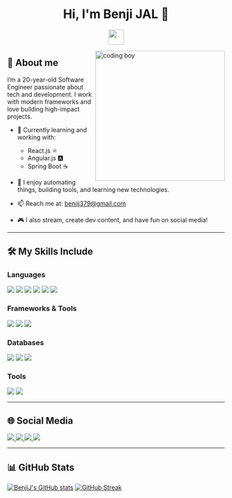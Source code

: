 <h1 align="center"><b>Hi, I'm Benji JAL 👋</b></h1>
<p align="center">
  <img src="https://media.giphy.com/media/hvRJCLFzcasrR4ia7z/giphy.gif" width="35">
</p>

<img align="right" width="300px" alt="coding boy" src="https://c.tenor.com/GN73MKBawZYAAAAi/busy-cute.gif" />

## 🧠 About me

I’m a 20-year-old Software Engineer passionate about tech and development. I work with modern frameworks and love building high-impact projects.

- 🌱 Currently learning and working with:
  - React.js ⚛️
  - Angular.js 🅰️
  - Spring Boot ☕
  
- 🚀 I enjoy automating things, building tools, and learning new technologies.
- 📫 Reach me at: [benjij379@gmail.com](mailto:benjij379@gmail.com)
- 🎮 I also stream, create dev content, and have fun on social media!

---

## 🛠️ My Skills Include

### Languages
<span> 
  <img src="https://img.shields.io/badge/Java-ED8B00?style=for-the-badge&logo=java&logoColor=white">
  <img src="https://img.shields.io/badge/Python-3670A0?style=for-the-badge&logo=python&logoColor=ffdd54">
  <img src="https://img.shields.io/badge/JavaScript-F7DF1E?style=for-the-badge&logo=javascript&logoColor=black">
  <img src="https://img.shields.io/badge/C-00599C?style=for-the-badge&logo=c&logoColor=white">
  <img src="https://img.shields.io/badge/C++-00599C?style=for-the-badge&logo=c%2B%2B&logoColor=white">
  <img src="https://img.shields.io/badge/Go-00ADD8?style=for-the-badge&logo=go&logoColor=white">
</span>

### Frameworks & Tools
<span> 
  <img src="https://img.shields.io/badge/React-20232A?style=for-the-badge&logo=react&logoColor=61DAFB">
  <img src="https://img.shields.io/badge/Angular-DD0031?style=for-the-badge&logo=angular&logoColor=white">
  <img src="https://img.shields.io/badge/Spring_Boot-6DB33F?style=for-the-badge&logo=spring-boot&logoColor=white">
</span>

### Databases
<span>
  <img src="https://img.shields.io/badge/MySQL-00000F?style=for-the-badge&logo=mysql&logoColor=white">
  <img src="https://img.shields.io/badge/SQL%20Server-CC2927?style=for-the-badge&logo=microsoft%20sql%20server&logoColor=white">
  <img src="https://img.shields.io/badge/PostgreSQL-4169E1?style=for-the-badge&logo=postgresql&logoColor=white">
</span>

### Tools
<span>
  <img src="https://img.shields.io/badge/Git-F05032?style=for-the-badge&logo=git&logoColor=white">
  <img src="https://img.shields.io/badge/Postman-FF6C37?style=for-the-badge&logo=postman&logoColor=white">
</span>

---

## 🌐 Social Media

<a href="https://www.instagram.com/benji_jal/">
  <img src="https://img.shields.io/badge/Instagram-%23E4405F.svg?style=for-the-badge&logo=Instagram&logoColor=white">
</a>
<a href="https://www.tiktok.com/@benji.al.379">
  <img src="https://img.shields.io/badge/TikTok-%23000000.svg?style=for-the-badge&logo=TikTok&logoColor=white">
</a>
<a href="https://www.twitch.tv/benjijal">
  <img src="https://img.shields.io/badge/Twitch-9347FF?style=for-the-badge&logo=twitch&logoColor=white">
</a>
<a href="https://www.youtube.com/@BenjiJ379">
  <img src="https://img.shields.io/badge/YouTube-%23FF0000.svg?style=for-the-badge&logo=YouTube&logoColor=white">
</a>

---

## 📊 GitHub Stats

[![BenjiJ's GitHub stats](https://github-readme-stats.vercel.app/api?username=benjijal&show_icons=true&theme=tokyonight)](https://github.com/benjijal)
[![GitHub Streak](https://github-readme-streak-stats.herokuapp.com?user=benjijal&theme=tokyonight)](https://github.com/benjijal)
